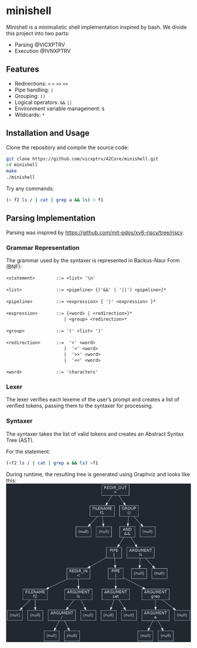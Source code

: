 # minishell

Minishell is a minimalistic shell implementation inspired by bash.
We divide this project into two parts:
- Parsing @VICXPTRV
- Execution @IVNXPTRV

## Features

- Redirections: `<` `>` `>>` `<<`  
- Pipe handling: `|`  
- Grouping: `()`  
- Logical operators: `&&` `||`  
- Environment variable management: `$`  
- Wildcards: `*` 

## Installation and Usage

Clone the repository and compile the source code:

```sh
git clone https://github.com/vicxptrv/42Core/minishell.git
cd minishell
make
./minishell
```

Try any commands:
```sh
(< f2 ls / | cat | grep a && ls) > f1
```

## Parsing Implementation

Parsing was inspired by https://github.com/mit-pdos/xv6-riscv/tree/riscv.

### Grammar Representation

The grammar used by the syntaxer is represented in Backus-Naur Form (BNF):

```bnf
<statement>        ::= <list> '\n'

<list>             ::= <pipeline> {('&&' | '||') <pipeline>}*

<pipeline>         ::= <expression> { '|' <expression> }*

<expression>       ::= {<word> | <redirection>}*
                      | <group> <redirection>*

<group>            ::= '(' <list> ')'

<redirection>      ::=  '>' <word>
                      |  '<' <word>
                      |  '>>' <word>
                      |  '<<' <word>

<word>             ::= 'characters'
```

### Lexer

The lexer verifies each lexeme of the user’s prompt and creates a list of verified tokens, passing them to the syntaxer for processing.

### Syntaxer

The syntaxer takes the list of valid tokens and creates an Abstract Syntax Tree (AST).

For the statement:
```sh
(<f2 ls / | cat | grep a && ls) >f1
```

During runtime, the resulting tree is generated using Graphviz and looks like this:
![Result Tree](wiki/result_tree_v1.png)
